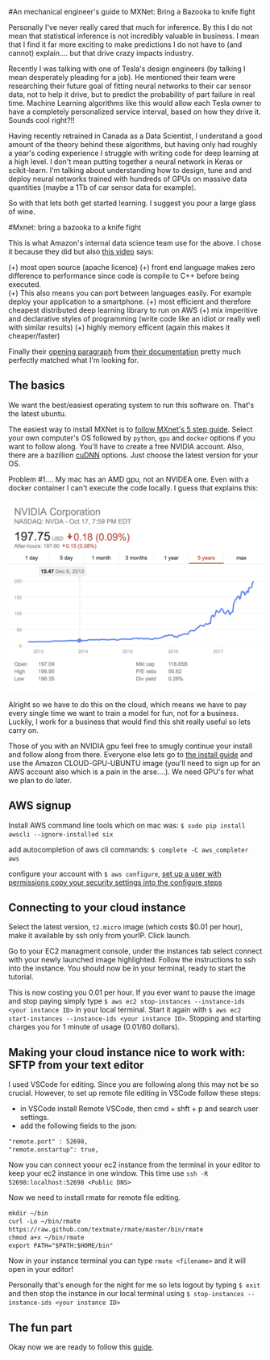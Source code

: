 #An mechanical engineer's guide to MXNet: Bring a Bazooka to knife fight

Personally I've never really cared that much for inference.  By this I do not mean that statistical inference is not incredibly valuable in business.  I mean that I find it far more exciting to make predictions I do not have to (and cannot) explain.... but that drive crazy impacts industry.

Recently I was talking with one of Tesla's design engineers (by talking I mean desperately pleading for a job). He  mentioned their team were researching their future goal of fitting neural networks to their car sensor data, not to help it drive, but to predict the probability of part failure in real time.  Machine Learning algorithms like this would allow each Tesla owner to have a completely personalized service interval, based on how they drive it.  Sounds cool right?!!

Having recently retrained in Canada as a Data Scientist, I understand a good amount of the theory behind these algorithms, but having only had roughly a year's coding experience I struggle with writing code for deep learning at a high level.  I don't mean putting together a neural network in Keras or scikit-learn. I'm talking about understanding how to design, tune and and deploy neural networks trained with hundreds of GPUs on massive data quantities (maybe a 1Tb of car sensor data for example).

So with that lets both get started learning.  I suggest you pour a large glass of wine.

#Mxnet: bring a bazooka to a knife fight

This is what Amazon's internal data science team use for the above.  I chose it because they did but also [this video](https://www.youtube.com/watch?v=ScRtj2bNMJE) says:

(+) most open source (apache licence)
(+) front end language makes zero difference to performance since code is compile to C++ before being executed.  
(+) This also means you can port between languages easily.  For example deploy your application to a smartphone.
(+) most efficient and therefore cheapest distributed deep learning library to run on AWS
(+) mix imperitive and declarative styles of programming (write code like an idiot or really well with similar results)
(+) highly memory efficent (again this makes it cheaper/faster)

Finally their [opening paragraph](http://gluon.mxnet.io/) from [their documentation](http://gluon.mxnet.io/) pretty much perfectly matched what I'm looking for.

## The basics

We want the best/easiest operating system to run this software on. That's the latest ubuntu.

The easiest way to install MXNet is to [follow MXnet's 5 step guide](https://mxnet.incubator.apache.org/get_started/install.html).  Select your own computer's OS followed by `python`, `gpu` and `docker` options if you want to follow along.  You'll have to create a free NVIDIA account.  Also, there are a bazillion [cuDNN](https://developer.nvidia.com/rdp/cudnn-download) options.  Just choose the latest version for your OS.

Problem #1.... My mac has an AMD gpu, not an NVIDEA one. Even with a docker container I can't execute the code locally.  I guess that explains this:

![](../images/nvidia_stock_price.png)

Alright so we have to do this on the cloud, which means we have to pay every single time we want to train a model for fun, not for a business. Luckily, I work for a business that would find this shit really useful so lets carry on.

Those of you with an NVIDIA gpu feel free to smugly continue your install and follow along from there.  Everyone else lets go to [the install guide](https://mxnet.incubator.apache.org/get_started/install.html) and use the Amazon CLOUD-GPU-UBUNTU image (you'll need to sign up for an AWS account also which is a pain in the arse....).  We need GPU's for what we plan to do later.

## AWS signup

Install AWS command line tools which on mac was: `$ sudo pip install awscli --ignore-installed six` 

add autocompletion of aws cli commands: `$ complete -C aws_completer aws`

configure your account with `$ aws configure`, [set up a user with permissions copy your security settings into the configure steps](http://docs.aws.amazon.com/cli/latest/userguide/cli-chap-getting-started.html)

## Connecting to your cloud instance

Select the latest version, `t2.micro` image (which costs $0.01 per hour), make it available by ssh only from yourIP. Click launch.

Go to your EC2 managment console, under the instances tab select connect with your newly launched image highlighted.  Follow the instructions to ssh into the instance.  You should now be in your terminal, ready to start the tutorial.

This is now costing you 0.01 per hour.  If you ever want to pause the image and stop paying simply type `$ aws ec2 stop-instances --instance-ids <your instance ID>` in your local terminal.  Start it again with `$ aws ec2 start-instances --instance-ids <your instance ID>`.  Stopping and starting charges you for 1 minute of usage (0.01/60 dollars).

## Making your cloud instance nice to work with: SFTP from your text editor

I used VSCode for editing.  Since you are following along this may not be so crucial.  However, to set up remote file editing in VSCode follow these steps:

- in VSCode install Remote VSCode, then cmd + shft + p and search user settings.
- add the following fields to the json:

```
"remote.port" : 52698,
"remote.onstartup": true,
```

Now you can connect yoour ec2 instance from the terminal in your editor to keep your ec2 instance in one window.  This time use `ssh -R 52698:localhost:52698 <Public DNS>`

Now we need to install rmate for remote file editing.

```
mkdir ~/bin
curl -Lo ~/bin/rmate https://raw.github.com/textmate/rmate/master/bin/rmate
chmod a+x ~/bin/rmate
export PATH="$PATH:$HOME/bin"
```

Now in your instance terminal you can type `rmate <filename>` and it will open in your editor!

Personally that's enough for the night for me so lets logout by typing `$ exit` and then stop the instance in our local terminal using `$ stop-instances --instance-ids <your instance ID>`

## The fun part

Okay now we are ready to follow this [guide](http://gluon.mxnet.io/).













